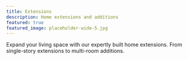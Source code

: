 ```yaml
---
title: Extensions
description: Home extensions and additions
featured: true
featured_image: placeholder-wide-5.jpg
---
```


Expand your living space with our expertly built home extensions. From single-story extensions to multi-room additions.
